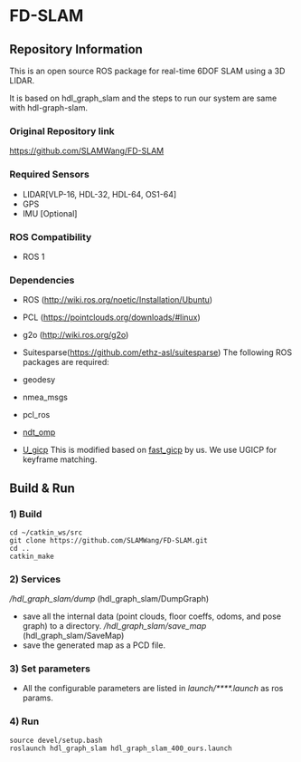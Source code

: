 # FD-SLAM

## Repository Information

This is an open source ROS package for real-time 6DOF SLAM using a 3D LIDAR.

It is based on hdl_graph_slam and the steps to run our system are same with hdl-graph-slam.

### Original Repository link

<https://github.com/SLAMWang/FD-SLAM>

### Required Sensors

- LIDAR[VLP-16, HDL-32, HDL-64, OS1-64]
- GPS
- IMU [Optional]

### ROS Compatibility

- ROS 1

### Dependencies

- ROS (<http://wiki.ros.org/noetic/Installation/Ubuntu>)
- PCL (<https://pointclouds.org/downloads/#linux>)
- g2o (<http://wiki.ros.org/g2o>)
- Suitesparse(<https://github.com/ethz-asl/suitesparse>)
  The following ROS packages are required:

- geodesy
- nmea_msgs
- pcl_ros
- [ndt_omp](https://github.com/koide3/ndt_omp)
- [U_gicp](https://github.com/SLAMWang/UGICP) This is modified based on [fast_gicp](https://github.com/SMRT-AIST/fast_gicp) by us. We use UGICP for keyframe matching.

## Build & Run

### 1) Build

```
cd ~/catkin_ws/src
git clone https://github.com/SLAMWang/FD-SLAM.git
cd ..
catkin_make
```

### 2) Services

_/hdl_graph_slam/dump_ (hdl_graph_slam/DumpGraph)

- save all the internal data (point clouds, floor coeffs, odoms, and pose graph) to a directory.
  _/hdl_graph_slam/save_map_ (hdl_graph_slam/SaveMap)
- save the generated map as a PCD file.

### 3) Set parameters

- All the configurable parameters are listed in _launch/\*\*\*\*.launch_ as ros params.

### 4) Run

```
source devel/setup.bash
roslaunch hdl_graph_slam hdl_graph_slam_400_ours.launch
```
